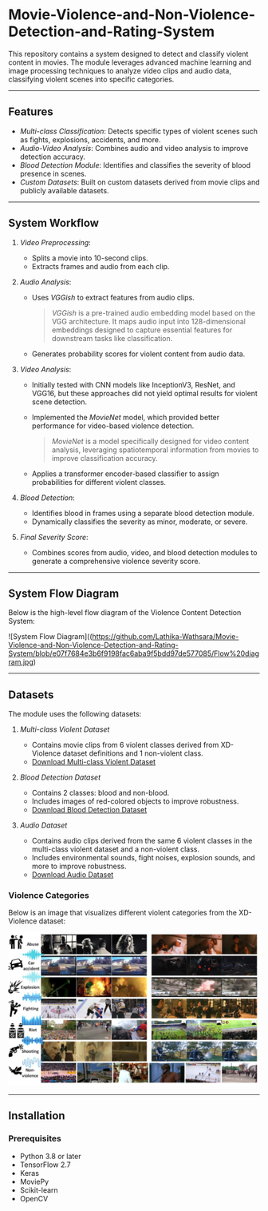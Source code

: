 # Movie-Violence-and-Non-Violence-Detection-and-Rating-System



This repository contains a system designed to detect and classify violent content in movies. The module leverages advanced machine learning and image processing techniques to analyze video clips and audio data, classifying violent scenes into specific categories.

---

## Features
- *Multi-class Classification*: Detects specific types of violent scenes such as fights, explosions, accidents, and more.
- *Audio-Video Analysis*: Combines audio and video analysis to improve detection accuracy.
- *Blood Detection Module*: Identifies and classifies the severity of blood presence in scenes.
- *Custom Datasets*: Built on custom datasets derived from movie clips and publicly available datasets.

---

## System Workflow

1. *Video Preprocessing*:
    - Splits a movie into 10-second clips.
    - Extracts frames and audio from each clip.

2. *Audio Analysis*:
    - Uses *VGGish* to extract features from audio clips.  
      > *VGGish* is a pre-trained audio embedding model based on the VGG architecture. It maps audio input into 128-dimensional embeddings designed to capture essential features for downstream tasks like classification.

    - Generates probability scores for violent content from audio data.

3. *Video Analysis*:
    - Initially tested with CNN models like InceptionV3, ResNet, and VGG16, but these approaches did not yield optimal results for violent scene detection.
    - Implemented the *MovieNet* model, which provided better performance for video-based violence detection.  
      > *MovieNet* is a model specifically designed for video content analysis, leveraging spatiotemporal information from movies to improve classification accuracy.

    - Applies a transformer encoder-based classifier to assign probabilities for different violent classes.

4. *Blood Detection*:
    - Identifies blood in frames using a separate blood detection module.
    - Dynamically classifies the severity as minor, moderate, or severe.

5. *Final Severity Score*:
    - Combines scores from audio, video, and blood detection modules to generate a comprehensive violence severity score.

---

## System Flow Diagram

Below is the high-level flow diagram of the Violence Content Detection System:

![System Flow Diagram]((https://github.com/Lathika-Wathsara/Movie-Violence-and-Non-Violence-Detection-and-Rating-System/blob/e07f7684e3b6f9198fac6aba9f5bdd97de577085/Flow%20diagram.jpg)



---

## Datasets

The module uses the following datasets:

1. *Multi-class Violent Dataset*  
   - Contains movie clips from 6 violent classes derived from XD-Violence dataset definitions and 1 non-violent class.
   - [Download Multi-class Violent Dataset](https://drive.google.com/drive/folders/158ceibgYDFB6q0fiuF9sjJjQCulgtK2f?usp=sharing)  

2. *Blood Detection Dataset*  
   - Contains 2 classes: blood and non-blood.  
   - Includes images of red-colored objects to improve robustness.  
   - [Download Blood Detection Dataset](https://drive.google.com/drive/folders/158ceibgYDFB6q0fiuF9sjJjQCulgtK2f?usp=sharing)

3. *Audio Dataset*  
   - Contains audio clips derived from the same 6 violent classes in the multi-class violent dataset and a non-violent class.
   - Includes environmental sounds, fight noises, explosion sounds, and more to improve robustness.
   - [Download Audio Dataset](https://drive.google.com/drive/folders/158ceibgYDFB6q0fiuF9sjJjQCulgtK2f?usp=sharing)

### Violence Categories  
Below is an image that visualizes different violent categories from the XD-Violence dataset:

![Violence Categories](https://github.com/Lathika-Wathsara/Movie-Violence-and-Non-Violence-Detection-and-Rating-System/blob/d3a877be73b2155f04f644a580305f732b21a1eb/Categories.jpg)


---

## Installation

### Prerequisites
- Python 3.8 or later
- TensorFlow 2.7
- Keras
- MoviePy
- Scikit-learn
- OpenCV


